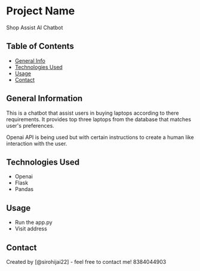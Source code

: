 # Project Name
Shop Assist AI Chatbot


## Table of Contents
* [General Info](#general-information)
* [Technologies Used](#technologies-used)
* [Usage](#usage)
* [Contact](#contact)


## General Information
This is a chatbot that assist users in buying laptops according to there requirements.
It provides top three laptops from the database that matches user's preferences.

Openai API is being used but with certain instructions to create a human like interaction with the user.

## Technologies Used
- Openai
- Flask
- Pandas

## Usage
- Run the app.py
- Visit address

## Contact
Created by [@sirohijai22] - feel free to contact me!
8384044903
